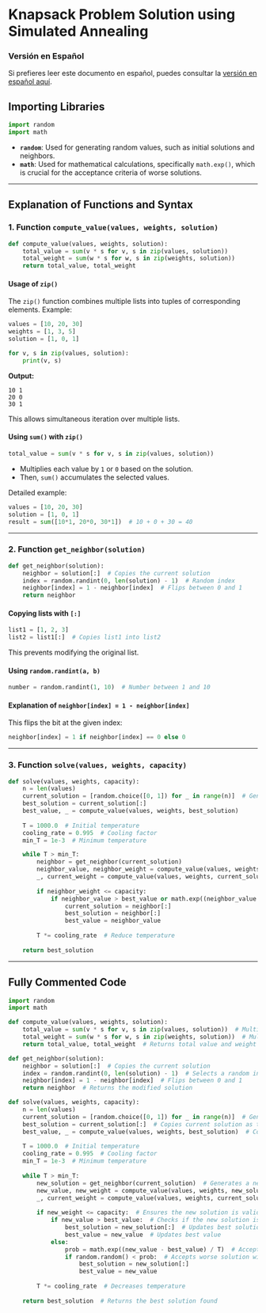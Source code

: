 # Knapsack Problem Solution using Simulated Annealing

### Versión en Español

Si prefieres leer este documento en español, puedes consultar la [versión en español aquí](README_es.md).


## Importing Libraries

```python
import random
import math
```

- **`random`**: Used for generating random values, such as initial solutions and neighbors.
- **`math`**: Used for mathematical calculations, specifically `math.exp()`, which is crucial for the acceptance criteria of worse solutions.

---

## Explanation of Functions and Syntax

### 1. Function `compute_value(values, weights, solution)`

```python
def compute_value(values, weights, solution):
    total_value = sum(v * s for v, s in zip(values, solution))
    total_weight = sum(w * s for w, s in zip(weights, solution))
    return total_value, total_weight
```

#### **Usage of `zip()`**

The `zip()` function combines multiple lists into tuples of corresponding elements. Example:

```python
values = [10, 20, 30]
weights = [1, 3, 5]
solution = [1, 0, 1]

for v, s in zip(values, solution):
    print(v, s)
```

**Output:**
```
10 1
20 0
30 1
```

This allows simultaneous iteration over multiple lists.

#### **Using `sum()` with `zip()`**

```python
total_value = sum(v * s for v, s in zip(values, solution))
```
- Multiplies each value by `1` or `0` based on the solution.
- Then, `sum()` accumulates the selected values.

Detailed example:
```python
values = [10, 20, 30]
solution = [1, 0, 1]
result = sum([10*1, 20*0, 30*1])  # 10 + 0 + 30 = 40
```

---

### 2. Function `get_neighbor(solution)`

```python
def get_neighbor(solution):
    neighbor = solution[:]  # Copies the current solution
    index = random.randint(0, len(solution) - 1)  # Random index
    neighbor[index] = 1 - neighbor[index]  # Flips between 0 and 1
    return neighbor
```

#### **Copying lists with `[:]`**
```python
list1 = [1, 2, 3]
list2 = list1[:]  # Copies list1 into list2
```
This prevents modifying the original list.

#### **Using `random.randint(a, b)`**
```python
number = random.randint(1, 10)  # Number between 1 and 10
```

#### **Explanation of `neighbor[index] = 1 - neighbor[index]`**
This flips the bit at the given index:

```python
neighbor[index] = 1 if neighbor[index] == 0 else 0
```

---

### 3. Function `solve(values, weights, capacity)`

```python
def solve(values, weights, capacity):
    n = len(values)
    current_solution = [random.choice([0, 1]) for _ in range(n)]  # Generates a random solution
    best_solution = current_solution[:]
    best_value, _ = compute_value(values, weights, best_solution)
    
    T = 1000.0  # Initial temperature
    cooling_rate = 0.995  # Cooling factor
    min_T = 1e-3  # Minimum temperature

    while T > min_T:
        neighbor = get_neighbor(current_solution)
        neighbor_value, neighbor_weight = compute_value(values, weights, neighbor)
        _, current_weight = compute_value(values, weights, current_solution)
        
        if neighbor_weight <= capacity:
            if neighbor_value > best_value or math.exp((neighbor_value - best_value) / T) > random.random():
                current_solution = neighbor[:]
                best_solution = neighbor[:]
                best_value = neighbor_value
        
        T *= cooling_rate  # Reduce temperature
    
    return best_solution
```

---

## Fully Commented Code

```python
import random
import math

def compute_value(values, weights, solution):
    total_value = sum(v * s for v, s in zip(values, solution))  # Multiplies each value by solution selection
    total_weight = sum(w * s for w, s in zip(weights, solution))  # Multiplies each weight by solution selection
    return total_value, total_weight  # Returns total value and weight of the solution

def get_neighbor(solution):
    neighbor = solution[:]  # Copies the current solution
    index = random.randint(0, len(solution) - 1)  # Selects a random index
    neighbor[index] = 1 - neighbor[index]  # Flips between 0 and 1
    return neighbor  # Returns the modified solution

def solve(values, weights, capacity):
    n = len(values)
    current_solution = [random.choice([0, 1]) for _ in range(n)]  # Generates a random initial solution
    best_solution = current_solution[:]  # Copies current solution as the best solution
    best_value, _ = compute_value(values, weights, best_solution)  # Computes value of the best solution
    
    T = 1000.0  # Initial temperature
    cooling_rate = 0.995  # Cooling factor
    min_T = 1e-3  # Minimum temperature
    
    while T > min_T:
        new_solution = get_neighbor(current_solution)  # Generates a neighbor solution
        new_value, new_weight = compute_value(values, weights, new_solution)  # Computes new value and weight
        _, current_weight = compute_value(values, weights, current_solution)  # Gets only current weight
        
        if new_weight <= capacity:  # Ensures the new solution is valid
            if new_value > best_value:  # Checks if the new solution is better
                best_solution = new_solution[:]  # Updates best solution
                best_value = new_value  # Updates best value
            else:
                prob = math.exp((new_value - best_value) / T)  # Acceptance probability
                if random.random() < prob:  # Accepts worse solution with some probability
                    best_solution = new_solution[:]
                    best_value = new_value
        
        T *= cooling_rate  # Decreases temperature
    
    return best_solution  # Returns the best solution found

```
